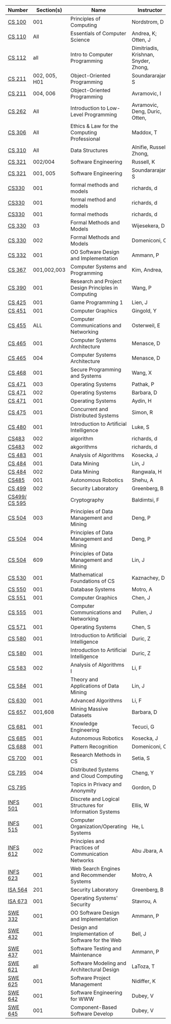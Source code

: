 | **Number** | **Section(s)** | **Name** | **Instructor** |
|------------|----------------|----------|----------------|
| [CS 100](../pdf_html/Fall2018/CS_100NordstromD001.pdf) | 001 | Principles of Computing | Nordstrom, D |
| [CS 110](../pdf_html/Fall2018/CS_110Andrea_K_OttenJAll.html) | All | Essentials of Computer Science | Andrea, K; Otten, J |
| [CS 112](../pdf_html/Fall2018/CS_112Dimitriadis_Krishnan_Snyder_Zhongall.html) | all | Intro to Computer Programming | Dimitriadis, Krishnan, Snyder, Zhong, |
| [CS 211](../pdf_html/Fall2018/CS_211SoundararajanS002_005_H01.pdf) | 002, 005, H01 | Object-Oriented Programming | Soundararajan, S |
| [CS 211](../pdf_html/Fall2018/CS_211AvramovicI005_006.html) | 004, 006 | Object-Oriented Programming | Avramovic, I |
| [CS 262](../pdf_html/Fall2018/CS_262Avramovic_Deng_Duric_OttenAll.html) | All | Introduction to Low-Level Programming | Avramovic, Deng, Duric, Otten, |
| [CS 306](../pdf_html/Fall2018/CS_306MaddoxTAll.html) | All | Ethics & Law for the Computing Professional | Maddox, T |
| [CS 310](../pdf_html/Fall2018/CS_310AllAll.html) | All | Data Structures | Alnifie, Russell, Zhong, |
| [CS 321](../pdf_html/Fall2018/004.html) | 002/004 | Software Engineering | Russell, K |
| [CS 321](../pdf_html/Fall2018/CS_321SoundararajanS001_005.pdf) | 001, 005 | Software Engineering | Soundararajan, S |
| [CS330](../pdf_html/Fall2018/CS330richardsd001.html) | 001 | formal methods and models | richards, d |
| [CS330](../pdf_html/Fall2018/CS330richardsd001.html) | 001 | formal method and models | richards, d |
| [CS330](../pdf_html/Fall2018/CS330richardsd001.html) | 001 | formal methods | richards, d |
| [CS 330](../pdf_html/Fall2018/CS330WijesekeraD03.pdf) | 03 | Formal Methods and Models | Wijesekera, D |
| [CS 330](../pdf_html/Fall2018/CS_330DomeniconiC002.html) | 002 | Formal Methods and Models | Domeniconi, C |
| [CS 332](../pdf_html/Fall2018/CS_332AmmannP001.html) | 001 | OO Software Design and Implementation | Ammann, P |
| [CS 367](../pdf_html/Fall2018/CS367Kim_Andrea001002003.html) | 001,002,003 | Computer Systems and Programming | Kim, Andrea, |
| [CS 390](../pdf_html/Fall2018/390WangP1.html) | 001 | Research and Project Design Principles in Computing | Wang, P |
| [CS 425](../pdf_html/Fall2018/CS_425LienJ001.html) | 001 | Game Programming 1 | Lien, J |
| [CS 451](../pdf_html/Fall2018/CS_451GingoldY001.html) | 001 | Computer Graphics | Gingold, Y |
| [CS 455](../pdf_html/Fall2018/CS_455OsterweilEALL.pdf) | ALL | Computer Communications and Networking | Osterweil, E |
| [CS 465](../pdf_html/Fall2018/CS_465MenasceD001.html) | 001 | Computer Systems Architecture | Menasce, D |
| [CS 465](../pdf_html/Fall2018/CS_465MenasceD004.html) | 004 | Computer Systems Architecture | Menasce, D |
| [CS 468](../pdf_html/Fall2018/CS_468WangX001.html) | 001 | Secure Programming and Systems | Wang, X |
| [CS 471](../pdf_html/Fall2018/CS_471PathakP003.pdf) | 003 | Operating Systems | Pathak, P |
| [CS 471](../pdf_html/Fall2018/CS_471BarbaraD002.html) | 002 | Operating Systems | Barbara, D |
| [CS 471](../pdf_html/Fall2018/CS_471AydinH001.html) | 001 | Operating Systems | Aydin, H |
| [CS 475](../pdf_html/Fall2018/CS_475SimonR001.html) | 001 | Concurrent and Distributed Systems | Simon, R |
| [CS 480](../pdf_html/Fall2018/CS_480LukeS001.html) | 001 | Introduction to Artificial Intelligence | Luke, S |
| [CS483](../pdf_html/Fall2018/CS483richardsd002.html) | 002 | algorithm | richards, d |
| [CS483](../pdf_html/Fall2018/CS483richardsd002.html) | 002 | akgorithms | richards, d |
| [CS 483](../pdf_html/Fall2018/CS_483KoseckaJ001.html) | 001 | Analysis of Algorithms | Kosecka, J |
| [CS 484](../pdf_html/Fall2018/CS_484LinJ001.html) | 001 | Data Mining | Lin, J |
| [CS 484](../pdf_html/Fall2018/CS_484RangwalaH002.html) | 002 | Data Mining | Rangwala, H |
| [CS485](../pdf_html/Fall2018/CS485ShehuA001.html) | 001 | Autonomous Robotics | Shehu, A |
| [CS 499](../pdf_html/Fall2018/CS_499GreenbergB002.pdf) | 002 | Security Laboratory | Greenberg, B |
| [CS499/ CS 595](../pdf_html/Fall2018/CS_595BaldimtsiF.pdf) |  | Cryptography | Baldimtsi, F |
| [CS 504](../pdf_html/Fall2018/CS_504DengP003.pdf) | 003 | Principles of Data Management and Mining | Deng, P |
| [CS 504](../pdf_html/Fall2018/CS_504DengP004.pdf) | 004 | Principles of Data Management and Mining | Deng, P |
| [CS 504](../pdf_html/Fall2018/CS_504LinJ609.html) | 609 | Principles of Data Management and Mining | Lin, J |
| [CS 530](../pdf_html/Fall2018/CS_530KaznacheyD001.pdf) | 001 | Mathematical Foundations of CS | Kaznachey, D |
| [CS 550](../pdf_html/Fall2018/CS_550MotroA001.html) | 001 | Database Systems | Motro, A |
| [CS 551](../pdf_html/Fall2018/CS_551ChenJ001.html) | 001 | Computer Graphics | Chen, J |
| [CS 555](../pdf_html/Fall2018/CS_555PullenJ001.pdf) | 001 | Computer Communications and Networking | Pullen, J |
| [CS 571](../pdf_html/Fall2018/CS571ChenS001.html) | 001 | Operating Systems | Chen, S |
| [CS 580](../pdf_html/Fall2018/CS_580DuricZ001.html) | 001 | Introduction to Artificial Intelligence | Duric, Z |
| [CS 580](../pdf_html/Fall2018/CS_580DuricZ001.html) | 001 | Introduction to Artificial Intelligence | Duric, Z |
| [CS 583](../pdf_html/Fall2018/CS_583LiF002.pdf) | 002 | Analysis of Algorithms I | Li, F |
| [CS 584](../pdf_html/Fall2018/CS_584LinJ001.html) | 001 | Theory and Applications of Data Mining | Lin, J |
| [CS 630](../pdf_html/Fall2018/CS_630LiF001.pdf) | 001 | Advanced Algorithms | Li, F |
| [CS 657](../pdf_html/Fall2018/CS_657BarbaraD001608.html) | 001,608 | Mining Massive Datasets | Barbara, D |
| [CS 681](../pdf_html/Fall2018/CS_681TecuciG001.pdf) | 001 | Knowledge Engineering | Tecuci, G |
| [CS 685](../pdf_html/Fall2018/CS_685KoseckaJ001.html) | 001 | Autonomous Robotics | Kosecka, J |
| [CS 688](../pdf_html/Fall2018/CS_688DomeniconiC001.html) | 001 | Pattern Recognition | Domeniconi, C |
| [CS 700](../pdf_html/Fall2018/CS_700SetiaS001.html) | 001 | Research Methods in CS | Setia, S |
| [CS 795](../pdf_html/Fall2018/CS_795ChengY004.html) | 004 | Distributed Systems and Cloud Computing | Cheng, Y |
| [CS 795](../pdf_html/Fall2018/CS_795GordonD.html) |  | Topics in Privacy and Anonymity | Gordon, D |
| [INFS 501](../pdf_html/Fall2018/INFS_501EllisW001.pdf) | 001 | Discrete and Logical Structures for Information Systems | Ellis, W |
| [INFS 515](../pdf_html/Fall2018/INFS_515HeL001.pdf) | 001 | Computer Organization/Operating Systems | He, L |
| [INFS 612](../pdf_html/Fall2018/INFS_612Abu_JbaraA002.pdf) | 002 | Principles and Practices of Communication Networks | Abu Jbara, A |
| [INFS 623](../pdf_html/Fall2018/INFS_623MotroA001.html) | 001 | Web Search Engines and Recommender Systems | Motro, A |
| [ISA 564](../pdf_html/Fall2018/ISA_564GreenbergB.pdf) | 201 | Security Laboratory | Greenberg, B |
| [ISA 673](../pdf_html/Fall2018/ISA_673StavrouA001.html) | 001 | Operating Systems' Security | Stavrou, A |
| [SWE 332](../pdf_html/Fall2018/SWE_332AmmannP001.html) | 001 | OO Software Design and Implementation | Ammann, P |
| [SWE 432](../pdf_html/Fall2018/SWE_432BellJ001.pdf) | 001 | Design and Implementation of Software for the Web | Bell, J |
| [SWE 437](../pdf_html/Fall2018/SWE_437AmmannP001.html) | 001 | Software Testing and Maintenance | Ammann, P |
| [SWE 621](../pdf_html/Fall2018/SWE_621LaTozaTall.pdf) | all | Software Modeling and Architectural Design | LaToza, T |
| [SWE 625](../pdf_html/Fall2018/SWE_625NidifferK001.pdf) | 001 | Software Project Management | Nidiffer, K |
| [SWE 642](../pdf_html/Fall2018/SWE_642DubeyV001.pdf) | 001 | Software Engineering for WWW | Dubey, V |
| [SWE 645](../pdf_html/Fall2018/SWE_645DubeyV001.pdf) | 001 | Component-Based Software Develop | Dubey, V |
